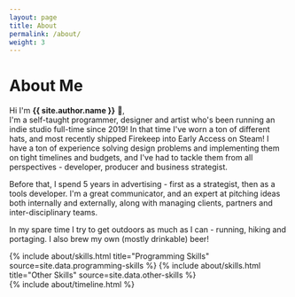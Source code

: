 ```yaml
---
layout: page
title: About
permalink: /about/
weight: 3
---
```


# **About Me**

Hi I'm **{{ site.author.name }}** :wave:,<br>
I'm a self-taught programmer, designer and artist who's been running an indie studio full-time since 2019! In that time I've worn a ton of different hats, and most recently shipped Firekeep into Early Access on Steam! I have a ton of experience solving design problems and implementing them on tight timelines and budgets, and I've had to tackle them from all perspectives - developer, producer and business strategist. 

Before that, I spend 5 years in advertising - first as a strategist, then as a tools developer. I'm a great communicator, and an expert at pitching ideas both internally and externally, along with managing clients, partners and inter-disciplinary teams.

In my spare time I try to get outdoors as much as I can - running, hiking and portaging. I also brew my own (mostly drinkable) beer!

<div class="row">
{% include about/skills.html title="Programming Skills" source=site.data.programming-skills %}
{% include about/skills.html title="Other Skills" source=site.data.other-skills %}
</div>

<div class="row">
{% include about/timeline.html %}
</div>